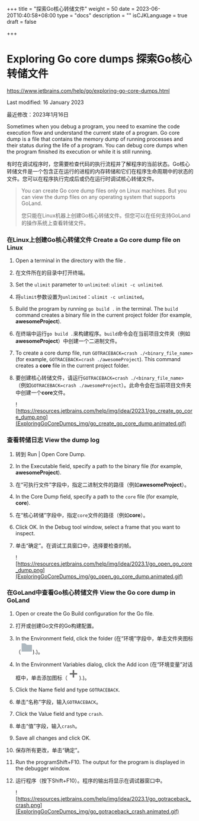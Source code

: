 +++
title = "探索Go核心转储文件"
weight = 50
date = 2023-06-20T10:40:58+08:00
type = "docs"
description = ""
isCJKLanguage = true
draft = false

+++
# Exploring Go core dumps﻿ 探索Go核心转储文件

https://www.jetbrains.com/help/go/exploring-go-core-dumps.html

Last modified: 16 January 2023

最近修改：2023年1月16日

Sometimes when you debug a program, you need to examine the code execution flow and understand the current state of a program. Go core dump is a file that contains the memory dump of running processes and their status during the life of a program. You can debug core dumps when the program finished its execution or while it is still running.

​	有时在调试程序时，您需要检查代码的执行流程并了解程序的当前状态。Go核心转储文件是一个包含正在运行的进程的内存转储和它们在程序生命周期中的状态的文件。您可以在程序执行完成后或仍在运行时调试核心转储文件。


> You can create Go core dump files only on Linux machines. But you can view the dump files on any operating system that supports GoLand.
>
> ​	您只能在Linux机器上创建Go核心转储文件。但您可以在任何支持GoLand的操作系统上查看转储文件。

### 在Linux上创建Go核心转储文件 Create a Go core dump file on Linux﻿

1. Open a terminal in the directory with the file .

2. 在文件所在的目录中打开终端。

3. Set the `ulimit` parameter to `unlimited`: `ulimit -c unlimited`.

4. 将`ulimit`参数设置为`unlimited`：`ulimit -c unlimited`。

5. Build the program by running `go build .` in the terminal. The `build` command creates a binary file in the current project folder (for example, **awesomeProject**).

6. 在终端中运行`go build .`来构建程序。`build`命令会在当前项目文件夹（例如**awesomeProject**）中创建一个二进制文件。

7. To create a core dump file, run `GOTRACEBACK=crash ./<binary_file_name>` (for example, `GOTRACEBACK=crash ./awesomeProject`). This command creates a **core** file in the current project folder.

8. 要创建核心转储文件，请运行`GOTRACEBACK=crash ./<binary_file_name>`（例如`GOTRACEBACK=crash ./awesomeProject`）。此命令会在当前项目文件夹中创建一个**core**文件。

   ![https://resources.jetbrains.com/help/img/idea/2023.1/go_create_go_core_dump.png](ExploringGoCoreDumps_img/go_create_go_core_dump.animated.gif)

### 查看转储日志 View the dump log﻿

1. 转到 Run | Open Core Dump.

2. In the Executable field, specify a path to the binary file (for example, **awesomeProject**).

3. 在“可执行文件”字段中，指定二进制文件的路径（例如**awesomeProject**）。

4. In the Core Dump field, specify a path to the `core` file (for example, **core**).

5. 在“核心转储”字段中，指定`core`文件的路径（例如**core**）。

6. Click OK. In the Debug tool window, select a frame that you want to inspect.

7. 单击“确定”。在调试工具窗口中，选择要检查的帧。

   ![https://resources.jetbrains.com/help/img/idea/2023.1/go_open_go_core_dump.png](ExploringGoCoreDumps_img/go_open_go_core_dump.animated.gif)

### 在GoLand中查看Go核心转储文件 View the Go core dump in GoLand﻿

1. Open or create the Go Build configuration for the Go file.

2. 打开或创建Go文件的Go构建配置。

3. In the Environment field, click the folder (在“环境”字段中，单击文件夹图标（![The folder icon](ExploringGoCoreDumps_img/app.nodes.folder.svg)).)。

4. In the Environment Variables dialog, click the Add icon (在“环境变量”对话框中，单击添加图标（![The Add icon](ExploringGoCoreDumps_img/app.general.add.svg)).)。

5. Click the Name field and type `GOTRACEBACK`.

6. 单击“名称”字段，输入`GOTRACEBACK`。

7. Click the Value field and type `crash`.

8. 单击“值”字段，输入`crash`。

9. Save all changes and click OK.

10. 保存所有更改，单击“确定”。

11. Run the programShift+F10. The output for the program is displayed in the debugger window.

12. 运行程序（按下Shift+F10）。程序的输出将显示在调试器窗口中。

    ![https://resources.jetbrains.com/help/img/idea/2023.1/go_gotraceback_crash.png](ExploringGoCoreDumps_img/go_gotraceback_crash.animated.gif)
